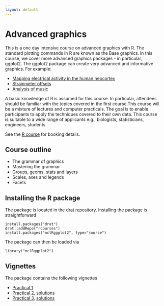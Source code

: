 ```yaml
---
layout: default
---
```

# Advanced graphics

This is a one day intensive course on advanced graphics with R. The standard plotting commands in R are known as the Base graphics. In this course, we cover more advanced graphics packages - in particular, ggplot2. The ggplot2 package can create very advanced and informative graphics. For example:

 * [Mapping electrical activity in the human
   neocortex](https://github.com/hadley/ggplot2/wiki/Mapping-electrical-activity-in-the-human-neocortex)
 * [Strainmeter offsets](https://github.com/hadley/ggplot2/wiki/Strainmeter-offsets:-real-or-spurious)
 * [Analysis of music](https://github.com/hadley/ggplot2/wiki/Bach-2-Part-Invention-in-F-Major-BWV779)

A basic knowledge of R is assumed for this course. In particular, attendees
should be familiar with the topics covered in the first course.This course will
be a mixture of lectures and computer practicals. The goal is to enable
participants to apply the techniques covered to their own data. This course is
suitable to a wide range of applicants e.g., biologists, statisticians,
engineers, students.

See the [R course](http://www.ncl.ac.uk/maths/rcourse/) for booking details. 

## Course outline

 * The grammar of graphics
 * Mastering the grammar
 * Groups, geoms, stats and layers
 * Scales, axes and legends
 * Facets
 
## Installing the R package

The package is located in the
[drat repository](https://github.com/rcourses/drat). Installing the package is
straightforward

    install.packages("drat")
    drat::addRepo("rcourses")
    install.packages("nclRggplot2", type="source")

The package can then be loaded via

    library("nclRggplot2")

## Vignettes

The package contains the following vignettes

 * [Practical 1](practical1.pdf)
 * [Practical 2](practical2.pdf), [solutions](solutions2.pdf)
 * [Practical 3](practical3.pdf), [solutions](solutions3.pdf)


